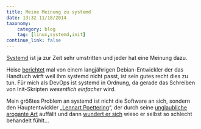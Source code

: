 ```yaml
---
title: Meine Meinung zu systemd 
date: 13:32 11/18/2014
taxonomy:
    category: blog
    tag: [linux,systemd,init]
continue_link: false
---
```

[Systemd](http://de.wikipedia.org/wiki/Systemd) ist ja zur Zeit sehr umstritten und jeder hat eine Meinung dazu. 

Heise [berichtet](http://www.heise.de/newsticker/meldung/Debian-Systemd-Streit-vertreibt-Entwickler-2458968.html) mal von einem langjährigen Debian-Entwickler der das Handtuch wirft weil ihm systemd nicht passt, ist sein gutes recht dies zu tun. Für mich als DevOps ist systemd in Ordnung, da gerade das Schreiben von Init-Skripten <em>wesentlich einfacher</em> wird.

Mein größtes Problem an systemd ist nicht die Software an sich, sondern den Hauptentwickler „[Lennart Poettering](http://de.wikipedia.org/wiki/Lennart_Poettering)“, der durch seine [unglaubliche arogante Art](http://media.ccc.de/browse/congress/2010/27c3-4017-en-desktop_on_the_linux.html) auffällt und dann [wundert er sich](https://plus.google.com/+LennartPoetteringTheOneAndOnly/posts/J2TZrTvu7vd) wieso er selbst so schlecht behandelt fühlt…
